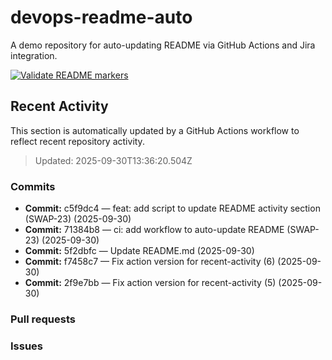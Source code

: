 # devops-readme-auto
A demo repository for auto-updating README via GitHub Actions and Jira integration.

[![Validate README markers](https://github.com/AndyTaoTao/devops-readme-auto/actions/workflows/validate-readme.yml/badge.svg)](https://github.com/AndyTaoTao/devops-readme-auto/actions/workflows/validate-readme.yml)

##  Recent Activity
This section is automatically updated by a GitHub Actions workflow to reflect recent repository activity.

<!--START_SECTION:activity-->
> Updated: 2025-09-30T13:36:20.504Z

### Commits
- **Commit:** c5f9dc4 — feat: add script to update README activity section (SWAP-23) (2025-09-30)
- **Commit:** 71384b8 — ci: add workflow to auto-update README (SWAP-23) (2025-09-30)
- **Commit:** 5f2dbfc — Update README.md (2025-09-30)
- **Commit:** f7458c7 — Fix action version for recent-activity (6) (2025-09-30)
- **Commit:** 2f9e7bb — Fix action version for recent-activity (5) (2025-09-30)

### Pull requests

### Issues

<!--END_SECTION:activity-->


<!-- Smart Commit FINISH test -->
